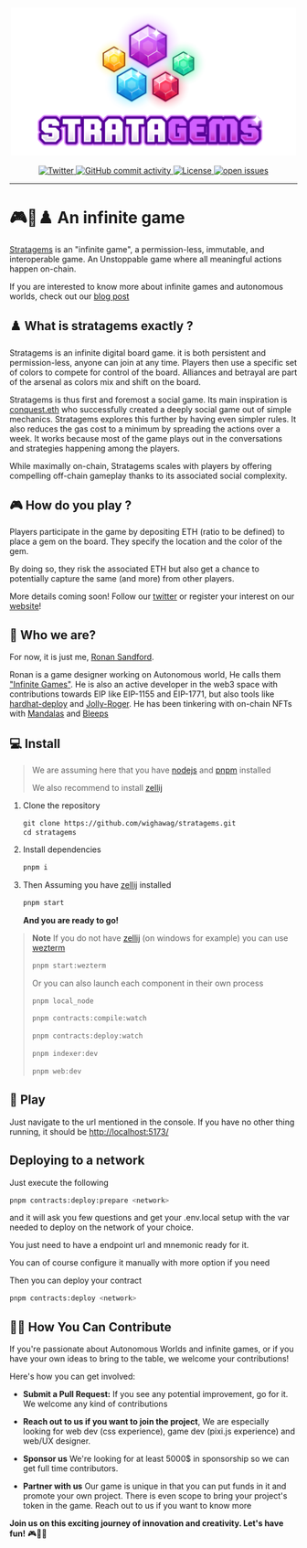 <p align="center">
  <a href="https://stratagems.eth.limo">
    <img src="web/static/logo_and_title.png" alt="Stratagems Logo" width="500">
  </a>
</p>
<p align="center">
  <a href="https://twitter.com/stratagems_eth">
    <img alt="Twitter" src="https://img.shields.io/badge/Twitter-1DA1F2?logo=twitter&logoColor=white" />
  </a>
  <a href="https://github.com/wighawag/stratagems">
    <img alt="GitHub commit activity" src="https://img.shields.io/github/commit-activity/m/wighawag/stratagems">
  </a>
  <!-- <a href="https://github.com/wighawag/stratagems">
  <img alt="Build" src="https://github.com/wighawag/stratagems/actions/workflows/build.yml/badge.svg">
  </a> -->
  <a href="https://github.com/wighawag/stratagems/blob/main/LICENSE">
    <img alt="License" src="https://img.shields.io/github/license/wighawag/stratagems.svg">
  </a>
  <a href="https://github.com/wighawag/stratagems/issues">
    <img alt="open issues" src="https://isitmaintained.com/badge/open/wighawag/stratagems.svg">
  </a>
</p>

---

# 🎮👾♟️ An infinite game

[Stratagems](https://stratagems.eth.limo) is an "infinite game", a permission-less, immutable, and interoperable game. An Unstoppable game where all meaningful actions happen on-chain.

If you are interested to know more about infinite games and autonomous worlds, check out our [blog post](https://ronan.eth.limo/blog/infinite-games/)

## ♟️ What is stratagems exactly ?

Stratagems is an infinite digital board game. it is both persistent and permission-less, anyone can join at any time. Players then use a specific set of colors to compete for control of the board. Alliances and betrayal are part of the arsenal as colors mix and shift on the board.

Stratagems is thus first and foremost a social game. Its main inspiration is [conquest.eth](https://conquest.game) who successfully created a deeply social game out of simple mechanics. Stratagems explores this further by having even simpler rules. It also reduces the gas cost to a minimum by spreading the actions over a week. It works because most of the game plays out in the conversations and strategies happening among the players.

While maximally on-chain, Stratagems scales with players by offering compelling off-chain gameplay thanks to its associated social complexity.

## 🎮 How do you play ?

Players participate in the game by depositing ETH (ratio to be defined) to place a gem on the board. They specify the location and the color of the gem.

By doing so, they risk the associated ETH but also get a chance to potentially capture the same (and more) from other players.

More details coming soon! Follow our [twitter](https://twitter.com/stratagems_eth) or register your interest on our [website](https://stratagems.eth.limo)!

## 🎎 Who we are?

For now, it is just me, [Ronan Sandford](https://twitter.com/wighawag).

Ronan is a game designer working on Autonomous world, He calls them ["Infinite Games"](https://ronan.eth.limo/infinite-games/). He is also an active developer in the web3 space with contributions towards EIP like EIP-1155 and EIP-1771, but also tools like [hardhat-deploy](https://github.com/wighawag/hardhat-deploy) and [Jolly-Roger](https://jolly-roger.eth.limo). He has been tinkering with on-chain NFTs with [Mandalas](https://mandalas.eth.limo) and [Bleeps](https://bleeps.art)

## 💻 Install

> We are assuming here that you have [nodejs](https://nodejs.org/en) and [pnpm](https://pnpm.io/) installed
>
> We also recommend to install [zellij](https://zellij.dev/)

1. Clone the repository

   ```
   git clone https://github.com/wighawag/stratagems.git
   cd stratagems
   ```

2. Install dependencies

   ```bash
   pnpm i
   ```

3. Then Assuming you have [zellij](https://zellij.dev/) installed

   ```bash
   pnpm start
   ```

   **And you are ready to go!**

> **Note** If you do not have [zellij](https://zellij.dev/) (on windows for example) you can use [wezterm](https://wezfurlong.org/wezterm/index.html)
>
> ```bash
> pnpm start:wezterm
> ```
>
> Or you can also launch each component in their own process
>
> ```bash
> pnpm local_node
> ```
>
> ```bash
> pnpm contracts:compile:watch
> ```
>
> ```bash
> pnpm contracts:deploy:watch
> ```
>
> ```bash
> pnpm indexer:dev
> ```
>
> ```bash
> pnpm web:dev
> ```

## 👾 Play

Just navigate to the url mentioned in the console. If you have no other thing running, it should be [http://localhost:5173/]()

## Deploying to a network

Just execute the following

```bash
pnpm contracts:deploy:prepare <network>
```

and it will ask you few questions and get your .env.local setup with the var needed to deploy on the network of your choice.

You just need to have a endpoint url and mnemonic ready for it.

You can of course configure it manually with more option if you need

Then you can deploy your contract

```bash
pnpm contracts:deploy <network>
```

## 🙌🎉 How You Can Contribute

If you're passionate about Autonomous Worlds and infinite games, or if you have your own ideas to bring to the table, we welcome your contributions!

Here's how you can get involved:

- **Submit a Pull Request:** If you see any potential improvement, go for it. We welcome any kind of contributions

- **Reach out to us if you want to join the project**, We are especially looking for web dev (css experience), game dev (pixi.js experience) and web/UX designer.

- **Sponsor us** We're looking for at least 5000$ in sponsorship so we can get full time contributors.

- **Partner with us** Our game is unique in that you can put funds in it and promote your own project. There is even scope to bring your project's token in the game. Reach out to us if you want to know more

**Join us on this exciting journey of innovation and creativity. Let's have fun!** 🎮👾🚀
